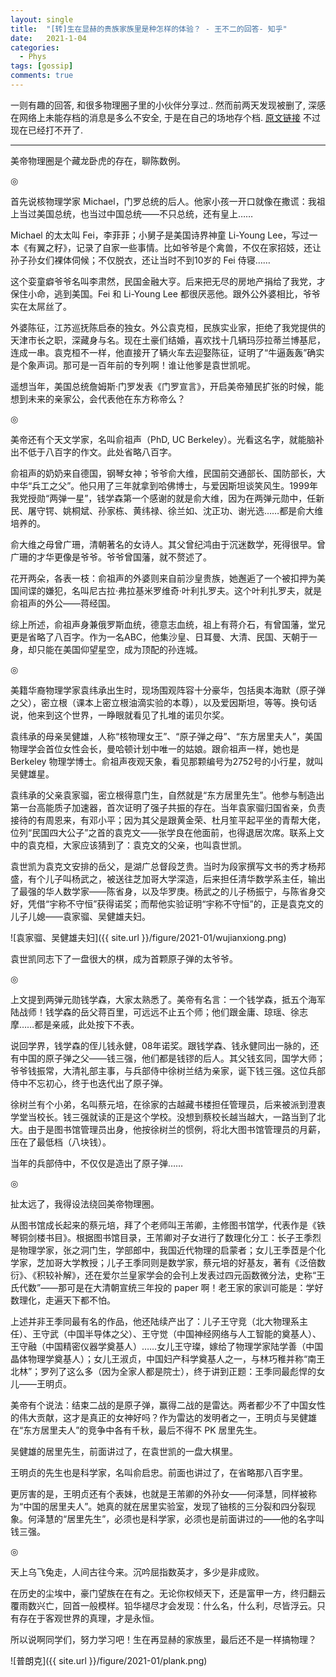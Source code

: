 ```yaml
---
layout: single
title:  "[转]生在显赫的贵族家族里是种怎样的体验？ - 王不二的回答- 知乎"
date:   2021-1-04
categories:
  - Phys
tags: [gossip]
comments: true
---
```

一则有趣的回答, 和很多物理圈子里的小伙伴分享过.. 然而前两天发现被删了, 深感在网络上未能存档的消息是多么不安全, 于是在自己的场地存个档.
[原文链接](https://www.zhihu.com/question/28783772/answer/541332508) 不过现在已经打不开了.

---------------

美帝物理圈是个藏龙卧虎的存在，聊陈数例。

◎

首先说核物理学家 Michael，门罗总统的后人。他家小孩一开口就像在撒谎：我祖上当过美国总统，也当过中国总统——不只总统，还有皇上……

Michael 的太太叫 Fei，李菲菲；小舅子是美国诗界神童 Li-Young Lee，写过一本《有翼之籽》，记录了自家一些事情。比如爷爷是个禽兽，不仅在家招妓，还让孙子孙女们裸体伺候；不仅脱衣，还让当时不到10岁的 Fei 侍寝……

这个娈童癖爷爷名叫李肃然，民国金融大亨。后来把无尽的房地产捐给了我党，才保住小命，逃到美国。Fei 和 Li-Young Lee 都很厌恶他。跟外公外婆相比，爷爷实在太屌丝了。

外婆陈征，江苏巡抚陈启泰的独女。外公袁克桓，民族实业家，拒绝了我党提供的天津市长之职，深藏身与名。现在土豪们结婚，喜欢找十几辆玛莎拉蒂兰博基尼，连成一串。袁克桓不一样，他直接开了辆火车去迎娶陈征，证明了“牛逼轰轰”确实是个象声词。那可是一百年前的专列啊！谁让他爹是袁世凯呢。

遥想当年，美国总统詹姆斯·门罗发表《门罗宣言》，开启美帝殖民扩张的时候，能想到未来的亲家公，会代表他在东方称帝么？

◎

美帝还有个天文学家，名叫俞祖声（PhD, UC Berkeley）。光看这名字，就能脑补出不低于八百字的作文。此处省略八百字。

俞祖声的奶奶来自德国，钢琴女神；爷爷俞大维，民国前交通部长、国防部长，大中华“兵工之父”。他只用了三年就拿到哈佛博士，与爱因斯坦谈笑风生。1999年我党授勋“两弹一星”，钱学森第一个感谢的就是俞大维，因为在两弹元勋中，任新民、屠守锷、姚桐斌、孙家栋、黄纬禄、徐兰如、沈正功、谢光选……都是俞大维培养的。

俞大维之母曾广珊，清朝著名的女诗人。其父曾纪鸿由于沉迷数学，死得很早。曾广珊的才华更像是爷爷。爷爷曾国藩，就不赘述了。

花开两朵，各表一枝：俞祖声的外婆则来自前沙皇贵族，她邂逅了一个被扣押为美国间谍的嫌犯，名叫尼古拉·弗拉基米罗维奇·叶利扎罗夫。这个叶利扎罗夫，就是俞祖声的外公——蒋经国。

综上所述，俞祖声身兼俄罗斯血统，德意志血统，祖上有蒋介石，有曾国藩，堂兄更是省略了八百字。作为一名ABC，他集沙皇、日耳曼、大清、民国、天朝于一身，却只能在美国仰望星空，成为顶配的孙连城。

◎

美籍华裔物理学家袁纬承出生时，现场围观阵容十分豪华，包括奥本海默（原子弹之父），密立根（课本上密立根油滴实验的本尊），以及爱因斯坦，等等。换句话说，他来到这个世界，一睁眼就看见了扎堆的诺贝尔奖。

袁纬承的母亲吴健雄，人称“核物理女王”、“原子弹之母”、“东方居里夫人”，美国物理学会首位女性会长，曼哈顿计划中唯一的姑娘。跟俞祖声一样，她也是 Berkeley 物理学博士。俞祖声夜观天象，看见那颗编号为2752号的小行星，就叫吴健雄星。

袁纬承的父亲袁家骝，密立根得意门生，自然就是“东方居里先生”。他参与制造出第一台高能质子加速器，首次证明了强子共振的存在。当年袁家骝归国省亲，负责接待的有周恩来，有邓小平；因为其父是跟黄金荣、杜月笙平起平坐的青帮大佬，位列“民国四大公子”之首的袁克文——张学良在他面前，也得退居次席。联系上文中的袁克桓，大家应该猜到了：袁克文的父亲，也叫袁世凯。

袁世凯为袁克文安排的岳父，是湖广总督段芝贵。当时为段家撰写文书的秀才杨邦盛，有个儿子叫杨武之，被送往芝加哥大学深造，后来担任清华数学系主任，输出了最强的华人数学家——陈省身，以及华罗庚。杨武之的儿子杨振宁，与陈省身交好，凭借“宇称不守恒”获得诺奖；而帮他实验证明“宇称不守恒”的，正是袁克文的儿子儿媳——袁家骝、吴健雄夫妇。

![袁家骝、吴健雄夫妇]({{ site.url }}/figure/2021-01/wujianxiong.png)

袁世凯同志下了一盘很大的棋，成为首颗原子弹的太爷爷。

◎

上文提到两弹元勋钱学森，大家太熟悉了。美帝有名言：一个钱学森，抵五个海军陆战师！钱学森的岳父蒋百里，可远远不止五个师；他们跟金庸、琼瑶、徐志摩……都是亲戚，此处按下不表。

说回学界，钱学森的侄儿钱永健，08年诺奖。跟钱学森、钱永健同出一脉的，还有中国的原子弹之父——钱三强，他们都是钱镠的后人。其父钱玄同，国学大师；爷爷钱振常，大清礼部主事，与兵部侍中徐树兰结为亲家，诞下钱三强。这位兵部侍中不忘初心，终于也迭代出了原子弹。

徐树兰有个小弟，名叫蔡元培，在徐家的古越藏书楼担任管理员，后来被派到澄衷学堂当校长。钱三强就读的正是这个学校。没想到蔡校长越当越大，一路当到了北大。由于是图书馆管理员出身，他按徐树兰的惯例，将北大图书馆管理员的月薪，压在了最低档（八块钱）。

当年的兵部侍中，不仅仅是造出了原子弹……

◎

扯太远了，我得设法绕回美帝物理圈。

从图书馆成长起来的蔡元培，拜了个老师叫王芾卿，主修图书馆学，代表作是《铁琴铜剑楼书目》。根据图书馆目录，王芾卿对子女进行了数理化分工：长子王季烈是物理学家，张之洞门生，学部郎中，我国近代物理的启蒙者；女儿王季茝是个化学家，芝加哥大学教授；儿子王季同则是数学家，蔡元培的好基友，著有《泛倍数衍》、《积较补解》，还在爱尔兰皇家学会的会刊上发表过四元函数微分法，史称“王氏代数”——那可是在大清朝宣统三年投的 paper 啊！老王家的家训可能是：学好数理化，走遍天下都不怕。

上述并非王季同最有名的作品，他还陆续产出了：儿子王守竞（北大物理系主任）、王守武（中国半导体之父）、王守觉（中国神经网络与人工智能的奠基人）、王守融（中国精密仪器学奠基人）……女儿王守璨，嫁给了物理学家陆学善（中国晶体物理学奠基人）；女儿王淑贞，中国妇产科学奠基人之一，与林巧稚并称“南王北林”；罗列了这么多（因为全家人都是院士），终于讲到正题：王季同最彪悍的女儿——王明贞。

美帝有个说法：结束二战的是原子弹，赢得二战的是雷达。两者都少不了中国女性的伟大贡献，这才是真正的女神好吗？作为雷达的发明者之一，王明贞与吴健雄在“东方居里夫人”的竞争中各有千秋，最后不得不 PK 居里先生。

吴健雄的居里先生，前面讲过了，在袁世凯的一盘大棋里。

王明贞的先生也是科学家，名叫俞启忠。前面也讲过了，在省略那八百字里。

更厉害的是，王明贞还有个表妹，也就是王芾卿的外孙女——何泽慧，同样被称为“中国的居里夫人”。她真的就在居里实验室，发现了铀核的三分裂和四分裂现象。何泽慧的“居里先生”，必须也是科学家，必须也是前面讲过的——他的名字叫钱三强。

◎

天上乌飞兔走，人间古往今来。沉吟屈指数英才，多少是非成败。

在历史的尘埃中，豪门望族在在有之。无论你权倾天下，还是富甲一方，终归翻云覆雨数兴亡，回首一般模样。铅华褪尽才会发现：什么名，什么利，尽皆浮云。只有存在于客观世界的真理，才是永恒。

所以说啊同学们，努力学习吧！生在再显赫的家族里，最后还不是一样搞物理？

![普朗克]({{ site.url }}/figure/2021-01/plank.png)